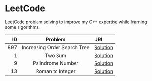 # LeetCode
LeetCode problem solving to improve my C++ expertise while learning some algorithms.

ID|Problem|URI
-:|:-:|:-
897|Increasing Order Search Tree|[Solution](https://github.com/mezdelex/LeetCode/blob/main/C%2B%2B/897.%20Increasing%20Order%20Search%20Tree/solution.cpp)
1|Two Sum|[Solution](https://github.com/mezdelex/LeetCode/blob/main/C%2B%2B/1.%20Two%20Sum/solution.cpp)
9|Palindrome Number|[Solution](https://github.com/mezdelex/LeetCode/blob/main/C%2B%2B/9.%20Palindrome%20Number/solution.cpp)
13|Roman to Integer|[Solution](https://github.com/mezdelex/LeetCode/blob/main/C%2B%2B/13.%20Roman%20to%20Integer/solution.cpp)


